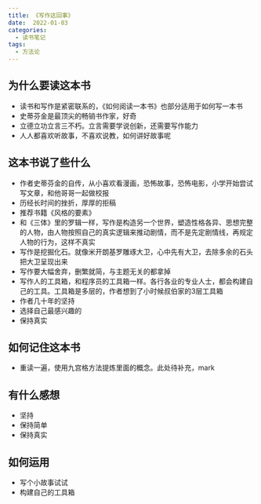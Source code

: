 ```yaml
---
title: 《写作这回事》
date:  2022-01-03
categories:
  - 读书笔记
tags:
  - 方法论
---
```


## 为什么要读这本书
- 读书和写作是紧密联系的，《如何阅读一本书》也部分适用于如何写一本书
- 史蒂芬金是最顶尖的畅销书作家，好奇
- 立德立功立言三不朽。立言需要学说创新，还需要写作能力
- 人人都喜欢听故事，不喜欢说教，如何讲好故事呢

## 这本书说了些什么

- 作者史蒂芬金的自传，从小喜欢看漫画，恐怖故事，恐怖电影，小学开始尝试写文章，和他哥哥一起做校报
- 历经长时间的挫折，厚厚的拒稿
- 推荐书籍《风格的要素》
- 和《三体》里的罗辑一样，写作是构造另一个世界，塑造性格各异、思想完整的人物，由人物按照自己的真实逻辑来推动剧情，而不是先定剧情线，再规定人物的行为，这样不真实
- 写作是挖掘化石。就像米开朗基罗雕琢大卫，心中先有大卫，去除多余的石头把大卫呈现出来
- 写作要大幅舍弃，删繁就简，与主题无关的都拿掉
- 写作人的工具箱，和程序员的工具箱一样。各行各业的专业人士，都会构建自己的工具。工具箱是多层的，作者想到了小时候叔伯家的3层工具箱
- 作者几十年的坚持
- 选择自己最感兴趣的
- 保持真实

## 如何记住这本书
- 重读一遍，使用九宫格方法提炼里面的概念。此处待补充，mark

## 有什么感想
- 坚持
- 保持简单
- 保持真实

## 如何运用
- 写个小故事试试
- 构建自己的工具箱





